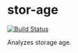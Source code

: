 # stor-age

[![Build Status](https://travis-ci.com/idiv-biodiversity/stor-age.svg?token=r7FuYXpRu1vR1bHxqWSV&branch=master)](https://travis-ci.com/idiv-biodiversity/stor-age)

Analyzes storage age.
